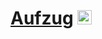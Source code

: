 # [Aufzug](https://github.com/lars-hubrich/Fitnessapp-Frontend) <img src="https://upload.wikimedia.org/wikipedia/commons/thumb/4/4c/Typescript_logo_2020.svg/512px-Typescript_logo_2020.svg.png" alt="Typesript Logo" width="23">
